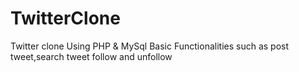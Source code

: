 # TwitterClone
Twitter clone Using PHP & MySql
Basic Functionalities such as post tweet,search tweet follow and unfollow

